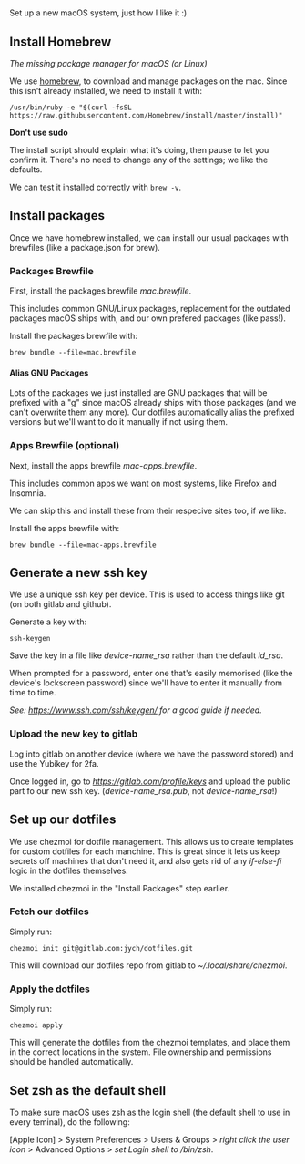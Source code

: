 # 

Set up a new macOS system, just how I like it :)


## Install Homebrew
*The missing package manager for macOS (or Linux)*

We use [homebrew](https://brew.sh), to download and manage packages on the mac. Since this isn't already installed, we need to install it with:

```
/usr/bin/ruby -e "$(curl -fsSL https://raw.githubusercontent.com/Homebrew/install/master/install)"
```

**Don't use sudo**

The install script should explain what it's doing, then pause to let you confirm it. There's no need to change any of the settings; we like the defaults.

We can test it installed correctly with `brew -v`.


## Install packages

Once we have homebrew installed, we can install our usual packages with brewfiles (like a package.json for brew).

### Packages Brewfile

First, install the packages brewfile *mac.brewfile*.

This includes common GNU/Linux packages, replacement for the outdated packages macOS ships with, and our own prefered packages (like pass!).

Install the packages brewfile with:

```
brew bundle --file=mac.brewfile
```

#### Alias GNU Packages

Lots of the packages we just installed are GNU packages that will be prefixed with a "g" since macOS
already ships with those packages (and we can't overwrite them any more). Our dotfiles automatically
alias the prefixed versions but we'll want to do it manually if not using them.

### Apps Brewfile (optional)

Next, install the apps brewfile *mac-apps.brewfile*.

This includes common apps we want on most systems, like Firefox and Insomnia.

We can skip this and install these from their respecive sites too, if we like. 

Install the apps brewfile with:

```
brew bundle --file=mac-apps.brewfile
```


## Generate a new ssh key

We use a unique ssh key per device. This is used to access things like git (on both gitlab and github).

Generate a key with: 

```
ssh-keygen
```

Save the key in a file like *device-name_rsa* rather than the default *id_rsa*.

When prompted for a password, enter one that's easily memorised (like the device's lockscreen password) since we'll have to enter it manually from time to time.

*See: https://www.ssh.com/ssh/keygen/ for a good guide if needed.*

### Upload the new key to gitlab

Log into gitlab on another device (where we have the password stored) and use the Yubikey for 2fa.

Once logged in, go to *https://gitlab.com/profile/keys* and upload the public part fo our new ssh key. (*device-name_rsa.pub*, not *device-name_rsa*!)


## Set up our dotfiles

We use chezmoi for dotfile management. This allows us to create templates for custom dotfiles for each manchine. This is great since it lets us keep secrets off machines that don't need it, and also gets rid of any *if-else-fi* logic in the dotfiles themselves.

We installed chezmoi in the "Install Packages" step earlier.

### Fetch our dotfiles

Simply run:

```
chezmoi init git@gitlab.com:jych/dotfiles.git
```

This will download our dotfiles repo from gitlab to *~/.local/share/chezmoi*.

### Apply the dotfiles

Simply run:

```
chezmoi apply
```

This will generate the dotfiles from the chezmoi templates, and place them in the correct locations in the system. File ownership and permissions should be handled automatically.


## Set zsh as the default shell

To make sure macOS uses zsh as the login shell (the default shell to use in every teminal), do the following:

[Apple Icon] > System Preferences > Users & Groups > *right click the user icon* > Advanced Options > *set Login shell to /bin/zsh*.

